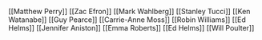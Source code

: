 [[Matthew Perry]]
[[Zac Efron]]
[[Mark Wahlberg]]
[[Stanley Tucci]]
[[Ken Watanabe]]
[[Guy Pearce]]
[[Carrie-Anne Moss]]
[[Robin Williams]]
[[Ed Helms]]
[[Jennifer Aniston]]
[[Emma Roberts]]
[[Ed Helms]]
[[Will Poulter]]
